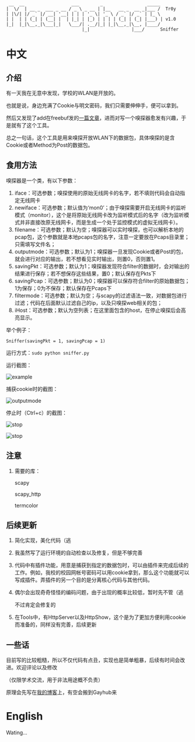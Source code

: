 ```
 __  __                  ___        _                 _____       
|  \/  | __ _  ___ _ __ / _ \ _ __ | |__   __ _  __ _|___ /  Tr0y 
| |\/| |/ _` |/ __| '__| | | | '_ \| '_ \ / _` |/ _` | |_ \       
| |  | | (_| | (__| |  | |_| | |_) | | | | (_| | (_| |___) | v1.0 
|_|  |_|\__,_|\___|_|   \___/| .__/|_| |_|\__,_|\__, |____/       
                             |_|                |___/      Sniffer
```
# 中文

## 介绍

有一天我在无意中发现，学校的WLAN是开放的。

也就是说，身边充满了Cookie与明文密码，我们只需要伸伸手，便可以拿到。

然后又发现了add在freebuf发的[一篇文章](http://www.freebuf.com/articles/network/129721.html)，进而对写一个嗅探器愈发有兴趣，于是就有了这个工具。

总之一句话，这个工具是用来嗅探开放WLAN下的数据包，具体嗅探的是含Cookie或者Method为Post的数据包。

## 食用方法

嗅探器是一个类，有以下参数：

1. iface：可选参数；嗅探使用的原始无线网卡的名字，若不填则代码会自动指定无线网卡
2. newiface：可选参数；默认值为‘mon0’；由于嗅探需要开启无线网卡的监听模式（monitor），这个是将原始无线网卡改为监听模式后的名字（改为监听模式并非直接改原无线网卡，而是生成一个处于监控模式的虚拟无线网卡）。
3. filename：可选参数；默认为空；嗅探器可以实时嗅探，也可以解析本地的pcap包，这个参数就是本地pcaps包的名字，注意一定要放在Pcaps目录里；只需填写文件名；
4. outputmode：可选参数；默认为1；嗅探器一旦发现Cookie或者Post的包，就会进行对应的输出，若不想看见实时输出，则置0，否则置1。
5. savingPkt：可选参数；默认为1；嗅探器发现符合filter的数据时，会对输出的结果进行保存；若不想保存这些结果，置0；默认保存在Pkts下
6. savingPcap：可选参数；默认为0；嗅探器可以保存符合filter的原始数据包；1为保存；0为不保存；默认保存在Pcaps下
7. filtermode：可选参数；默认为空；与scapy的过滤语法一致，对数据包进行过滤；代码在后面默认过滤自己的ip，以及只嗅探web相关的包；
8. iHost：可选参数；默认为空列表；在这里面包含的host，在停止嗅探后会高亮显示。



举个例子：

```
Sniffer(savingPkt = 1, savingPcap = 1)
```



运行方式：`sudo python sniffer.py`



运行截图：

![example](https://github.com/Macr0phag3/Sniffer/blob/master/PicForReadme/example.png)

捕获cookie时的截图：

![outputmode](https://github.com/Macr0phag3/Sniffer/blob/master/PicForReadme/outputmode.png)

停止时（Ctrl+c）的截图：

![stop](https://github.com/Macr0phag3/Sniffer/blob/master/PicForReadme/stop.png)

![stop](https://github.com/Macr0phag3/Sniffer/blob/master/PicForReadme/stop1.png)

## 注意

1. 需要的库：

   scapy

   scapy_http

   termcolor



## 后续更新

1. 简化实现，美化代码（逃

2. 我虽然写了运行环境的自动检查以及修复，但是不够完善

3. 代码中有插件功能，用意是捕获到指定的数据包时，可以由插件来完成后续的工作。例如，我校的校园网帐号密码可以用cookie拿到，那么这个功能就可以写成插件。弄插件的另一个目的是分离核心代码与其他代码。

4. 偶尔会出现奇奇怪怪的编码问题，由于出现的概率比较低，暂时先不管（逃

   不过肯定会修复的

5. 在Tools中，有HttpServer以及HttpShow，这个是为了更加方便利用cookie而准备的，同样没有完善，后续更新

## 一些话

目前写的比较粗糙，所以不仅代码有点丑，实现也是简单粗暴，后续有时间会改进。欢迎评论以及修改

（仅限学术交流，用于非法用途概不负责）

原理会先写在[我的博客](www.tr0y.wang)上，有空会搬到Gayhub来

 # English

Wating...

